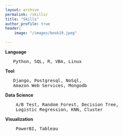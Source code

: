```yaml
---   
layout: archive
permalink: /skills/
title: "Skills"
author_profile: true
header:
    image: "/images/book19.jpeg"
      
---  
```



**Language** 
<pre>   Python, SQL, R, VBA, Linux </pre>   


**Tool**  
<pre>   Django, Postgresql, NoSql,    
   Amazon Web Services, Mongodb
</pre>   
    
**Data Science**  
<pre>    A/B Test, Random Forest, Decision Tree,     
    Logistic Regression, KNN, Cluster </pre>


**Visualization**  
<pre>    PowerBI, Tableau
</pre>
